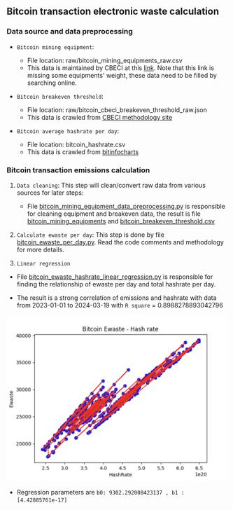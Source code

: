 ## Bitcoin transaction electronic waste calculation

### Data source and data preprocessing

- `Bitcoin mining equipment`:
    + File location: raw/bitcoin_mining_equipments_raw.csv
    + This data is maintained by CBECI at this [link](http://sha256.cbeci.org).
    Note that this link is missing some equipments' weight, these data need to be
    filled by searching online.

- `Bitcoin breakeven threshold`:
    + File location: raw/bitcoin_cbeci_breakeven_threshold_raw.json
    + This data is crawled from [CBECI methodology site](https://ccaf.io/cbnsi/cbeci/ghg/methodology)
  
- `Bitcoin average hashrate per day`:
    + File location: bitcoin_hashrate.csv
    + This data is crawled from [bitinfocharts](https://bitinfocharts.com/comparison/bitcoin-hashrate.html)

### Bitcoin transaction emissions calculation

1. `Data cleaning`: This step will clean/convert raw data from various
   sources for later steps:
    - File [bitcoin_mining_equipment_data_preprocessing.py](bitcoin_mining_equipment_data_preprocessing.py) is responsible
   for cleaning equipment and breakeven data, the result is file [bitcoin_mining_equipments](data/bitcoin_mining_equipments.csv)
   and [bitcoin_breakeven_threshold.csv](data/bitcoin_breakeven_threshold.csv)

2. `Calculate ewaste per day`: This step is done by file [bitcoin_ewaste_per_day.py](bitcoin_ewaste_per_day.py). Read the code comments
and methodology for more details.
   

3. `Linear regression`

- File [bitcoin_ewaste_hashrate_linear_regression.py](bitcoin_ewaste_hashrate_linear_regression.py) is responsible
  for finding the relationship of ewaste per day and total hashrate per day.

- The result is a strong correlation of emissions and hashrate with data from
  2023-01-01 to 2024-03-19 with `R square` = 0.8988278893042796

![Bitcoin Ewaste Hashrate Linear Regression](img/bitcoin_ewaste_hashrate_linear_regression.png)


- Regression parameters are `b0: 9302.292008423137 , b1 : [4.42885761e-17]`












